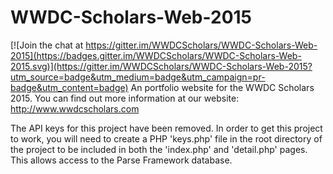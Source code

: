 # WWDC-Scholars-Web-2015

[![Join the chat at https://gitter.im/WWDCScholars/WWDC-Scholars-Web-2015](https://badges.gitter.im/WWDCScholars/WWDC-Scholars-Web-2015.svg)](https://gitter.im/WWDCScholars/WWDC-Scholars-Web-2015?utm_source=badge&utm_medium=badge&utm_campaign=pr-badge&utm_content=badge)
An portfolio website for the WWDC Scholars 2015. You can find out more information at our website: http://www.wwdcscholars.com

The API keys for this project have been removed. In order to get this project to work, you will need to create a PHP 'keys.php' file in the root directory of the project to be included in both the 'index.php' and 'detail.php' pages. This allows access to the Parse Framework database.
